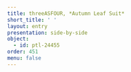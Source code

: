 ```yaml
---
title: threeASFOUR, *Autumn Leaf Suit*
short_title: ' '
layout: entry
presentation: side-by-side
object:
  - id: ptl-24455
order: 451
menu: false
---
```

